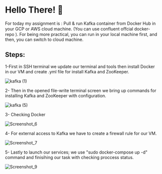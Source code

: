 # Hello There! 👋

For today my assignment is : Pull & run Kafka container from Docker Hub in your GCP or AWS cloud machine. (You can use confluent oﬀcial docker- repo ). For being more practical, you can run in your local machine first, and then, you can switch to cloud machine.

## Steps:
1-First in SSH terminal we update our terminal and tools then install Docker in our VM and create .yml file for install Kafka and ZooKeeper.

![kafka (1)](https://github.com/user-attachments/assets/97469574-ac82-475f-8f66-6e18a8794a38)


2- Then in the opened file-write terminal screen we bring up commands for installing  Kafka and ZooKeeper with configuration.

![kafka (5)](https://github.com/user-attachments/assets/a8e4eceb-c0da-467c-b290-396ffd601b26)


3- Checking Docker

![Screenshot_6](https://github.com/user-attachments/assets/a4d3f567-b762-49d8-9ee8-5bf69995aaf1)

4- For external access to Kafka we have to create a firewall rule for our VM.

![Screenshot_7](https://github.com/user-attachments/assets/c6ab3ccd-89fb-44aa-9063-4271bd4d35a4)

5- Lastly to launch our services; we use "sudo docker-compose up -d" command and finisihing our task with checking proccess status.

![Screenshot_9](https://github.com/user-attachments/assets/f55cf018-d4c4-4f3d-94bf-312e88d7ca55)
